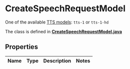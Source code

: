 

# CreateSpeechRequestModel

One of the available [TTS models](/docs/models/tts): `tts-1` or `tts-1-hd` 

The class is defined in **[CreateSpeechRequestModel.java](../../src/main/java/org/openapitools/model/CreateSpeechRequestModel.java)**

## Properties

Name | Type | Description | Notes
------------ | ------------- | ------------- | -------------



